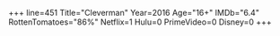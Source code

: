 +++
line=451
Title="Cleverman"
Year=2016
Age="16+"
IMDb="6.4"
RottenTomatoes="86%"
Netflix=1
Hulu=0
PrimeVideo=0
Disney=0
+++

